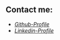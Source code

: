 ## Contact me:
- [_Github-Profile_](https://github.com/aardperera)
- [_Linkedin-Profile_](https://www.linkedin.com/in/ranjana-perera/)
